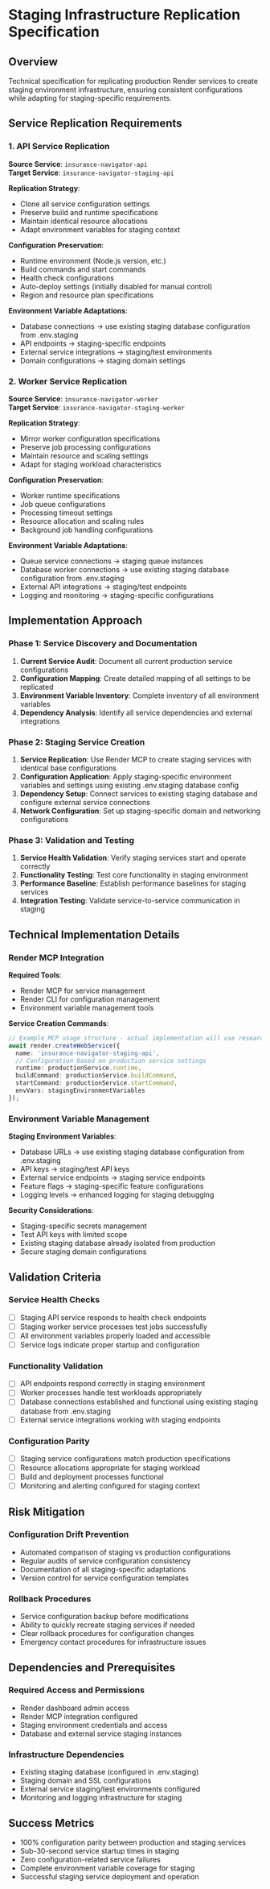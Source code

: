 # Staging Infrastructure Replication Specification

## Overview
Technical specification for replicating production Render services to create staging environment infrastructure, ensuring consistent configurations while adapting for staging-specific requirements.

## Service Replication Requirements

### 1. API Service Replication
**Source Service**: `insurance-navigator-api`  
**Target Service**: `insurance-navigator-staging-api`

**Replication Strategy**:
- Clone all service configuration settings
- Preserve build and runtime specifications
- Maintain identical resource allocations
- Adapt environment variables for staging context

**Configuration Preservation**:
- Runtime environment (Node.js version, etc.)
- Build commands and start commands
- Health check configurations
- Auto-deploy settings (initially disabled for manual control)
- Region and resource plan specifications

**Environment Variable Adaptations**:
- Database connections → use existing staging database configuration from .env.staging
- API endpoints → staging-specific endpoints
- External service integrations → staging/test environments
- Domain configurations → staging domain settings

### 2. Worker Service Replication
**Source Service**: `insurance-navigator-worker`  
**Target Service**: `insurance-navigator-staging-worker`

**Replication Strategy**:
- Mirror worker configuration specifications
- Preserve job processing configurations
- Maintain resource and scaling settings
- Adapt for staging workload characteristics

**Configuration Preservation**:
- Worker runtime specifications
- Job queue configurations
- Processing timeout settings
- Resource allocation and scaling rules
- Background job handling configurations

**Environment Variable Adaptations**:
- Queue service connections → staging queue instances
- Database worker connections → use existing staging database configuration from .env.staging
- External API integrations → staging/test endpoints
- Logging and monitoring → staging-specific configurations

## Implementation Approach

### Phase 1: Service Discovery and Documentation
1. **Current Service Audit**: Document all current production service configurations
2. **Configuration Mapping**: Create detailed mapping of all settings to be replicated
3. **Environment Variable Inventory**: Complete inventory of all environment variables
4. **Dependency Analysis**: Identify all service dependencies and external integrations

### Phase 2: Staging Service Creation
1. **Service Replication**: Use Render MCP to create staging services with identical base configurations
2. **Configuration Application**: Apply staging-specific environment variables and settings using existing .env.staging database config
3. **Dependency Setup**: Connect services to existing staging database and configure external service connections
4. **Network Configuration**: Set up staging-specific domain and networking configurations

### Phase 3: Validation and Testing
1. **Service Health Validation**: Verify staging services start and operate correctly
2. **Functionality Testing**: Test core functionality in staging environment
3. **Performance Baseline**: Establish performance baselines for staging services
4. **Integration Testing**: Validate service-to-service communication in staging

## Technical Implementation Details

### Render MCP Integration
**Required Tools**:
- Render MCP for service management
- Render CLI for configuration management
- Environment variable management tools

**Service Creation Commands**:
```typescript
// Example MCP usage structure - actual implementation will use research findings
await render.createWebService({
  name: 'insurance-navigator-staging-api',
  // Configuration based on production service settings
  runtime: productionService.runtime,
  buildCommand: productionService.buildCommand,
  startCommand: productionService.startCommand,
  envVars: stagingEnvironmentVariables
});
```

### Environment Variable Management
**Staging Environment Variables**:
- Database URLs → use existing staging database configuration from .env.staging
- API keys → staging/test API keys
- External service endpoints → staging service endpoints
- Feature flags → staging-specific feature configurations
- Logging levels → enhanced logging for staging debugging

**Security Considerations**:
- Staging-specific secrets management
- Test API keys with limited scope
- Existing staging database already isolated from production
- Secure staging domain configurations

## Validation Criteria

### Service Health Checks
- [ ] Staging API service responds to health check endpoints
- [ ] Staging worker service processes test jobs successfully
- [ ] All environment variables properly loaded and accessible
- [ ] Service logs indicate proper startup and configuration

### Functionality Validation
- [ ] API endpoints respond correctly in staging environment
- [ ] Worker processes handle test workloads appropriately
- [ ] Database connections established and functional using existing staging database from .env.staging
- [ ] External service integrations working with staging endpoints

### Configuration Parity
- [ ] Staging service configurations match production specifications
- [ ] Resource allocations appropriate for staging workload
- [ ] Build and deployment processes functional
- [ ] Monitoring and alerting configured for staging context

## Risk Mitigation

### Configuration Drift Prevention
- Automated comparison of staging vs production configurations
- Regular audits of service configuration consistency
- Documentation of all staging-specific adaptations
- Version control for service configuration templates

### Rollback Procedures
- Service configuration backup before modifications
- Ability to quickly recreate staging services if needed
- Clear rollback procedures for configuration changes
- Emergency contact procedures for infrastructure issues

## Dependencies and Prerequisites

### Required Access and Permissions
- Render dashboard admin access
- Render MCP integration configured
- Staging environment credentials and access
- Database and external service staging instances

### Infrastructure Dependencies
- Existing staging database (configured in .env.staging)
- Staging domain and SSL configurations
- External service staging/test environments configured
- Monitoring and logging infrastructure for staging

## Success Metrics
- 100% configuration parity between production and staging services
- Sub-30-second service startup times in staging
- Zero configuration-related service failures
- Complete environment variable coverage for staging
- Successful staging service deployment and operation